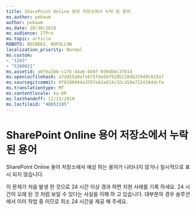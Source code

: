 ```yaml
---
title: SharePoint Online 용어 저장소에서 누락 된 용어
ms.author: pebaum
author: pebaum
ms.date: 10/30/2018
ms.audience: ITPro
ms.topic: article
ROBOTS: NOINDEX, NOFOLLOW
localization_priority: Normal
ms.custom:
- "1243"
- "5200021"
ms.assetid: a0f6a3b6-c17b-44a6-bb0f-039dbbc3f614
ms.openlocfilehash: a7d455a9efe675f4a56f920b220db32949c019a7
ms.sourcegitcommit: 0f0186044a3597e42ad14c32ca58e7224344dcfa
ms.translationtype: MT
ms.contentlocale: ko-KR
ms.lasthandoff: 12/15/2019
ms.locfileid: "40053195"
---
```

# <a name="terms-missing-from-sharepoint-online-term-store"></a>SharePoint Online 용어 저장소에서 누락 된 용어

SharePoint Online 용어 저장소에서 예상 하는 용어가 나타나지 않거나 일시적으로 표시 되지 않습니다.
  
이 문제가 처음 발생 한 것으로 24 시간 이상 경과 하면 지원 사례를 기록 하세요. 24 시간이 오래 된 것 처럼 보일 수 있다는 사실을 이해 하 고 있습니다. 대부분의 경우 솔루션에서 이미 작업 중 이므로 최소 24 시간을 제공 해 주세요.
  
